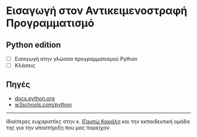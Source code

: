 # Εισαγωγή στον Αντικειμενοστραφή Προγραμματισμό
## Python edition

- [ ] Εισαγωγή στην γλώσσα προγραμματισμού Python
- [ ] Κλάσεις

## Πηγές
* [docs.python.org](https://docs.python.org/3/tutorial/)
* [w3schools.com/python](https://www.w3schools.com/python/)


---

Ιδιαίτερες ευχαριστίες στην κ. [Ιζαμπώ Καράλη](https://cgi.di.uoa.gr/~izambo/GR.html) και την εκπαιδευτική ομάδα της για την υποστήριξη που μας παρείχαν
